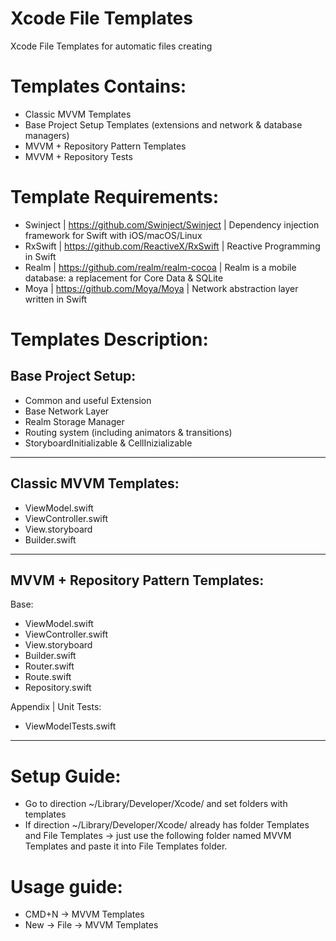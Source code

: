 # Xcode File Templates
Xcode File Templates for automatic files creating 

Templates Contains:
===============
- Classic MVVM Templates
- Base Project Setup Templates (extensions and network & database managers)
- MVVM + Repository Pattern Templates 
- MVVM + Repository Tests

Template Requirements:
===============
- Swinject | https://github.com/Swinject/Swinject | Dependency injection framework for Swift with iOS/macOS/Linux
- RxSwift | https://github.com/ReactiveX/RxSwift | Reactive Programming in Swift
- Realm | https://github.com/realm/realm-cocoa | Realm is a mobile database: a replacement for Core Data & SQLite
- Moya | https://github.com/Moya/Moya | Network abstraction layer written in Swift

Templates Description:
==============

Base Project Setup:
----- 
- Common and useful Extension
- Base Network Layer
- Realm Storage Manager
- Routing system (including animators & transitions)
- StoryboardInitializable & CellInizializable

---------------------

Classic MVVM Templates:
-----
- ViewModel.swift
- ViewController.swift
- View.storyboard
- Builder.swift

---------------------

MVVM + Repository Pattern Templates:
-----
Base:
- ViewModel.swift
- ViewController.swift
- View.storyboard
- Builder.swift
- Router.swift
- Route.swift
- Repository.swift

Appendix | Unit Tests:
- ViewModelTests.swift
---------------------


Setup Guide:
===============
- Go to direction ~/Library/Developer/Xcode/ and set folders with templates
- If direction ~/Library/Developer/Xcode/ already has folder Templates and File Templates -> just use the following folder named MVVM Templates and paste it into File Templates folder.



Usage guide:
===============
- CMD+N -> MVVM Templates
- New -> File -> MVVM Templates
